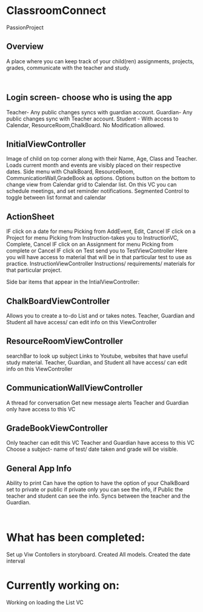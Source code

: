# ClassroomConnect
PassionProject

## Overview
A place where you can keep track of your child(ren) assignments, projects, grades, communicate with the teacher and study. 

```


```
## Login screen- choose who is using the app
Teacher- Any public changes syncs with guardian account.
Guardian- Any public changes sync with Teacher account.
Student - With access to Calendar, ResourceRoom,ChalkBoard. No Modification allowed.

## InitialViewController
Image of child on top corner along with their Name, Age, Class and Teacher.
Loads current month and events are visibly placed on their respective dates.
Side menu with ChalkBoard, ResourceRoom, CommunicationWall,GradeBook as options.
Options button on the bottom to change view from Calendar grid to Calendar list.
On this VC you can schedule meetings, and set reminder notifications. 
Segmented Control to toggle between list format and calendar

## ActionSheet
IF click on a date for menu Picking from AddEvent, Edit, Cancel
IF click on a Project for menu Picking from Instruction-takes you to InstructionVC, Complete, Cancel
IF click on an Assignment for menu Picking from complete or Cancel
IF click on Test send you to 
TestViewController
Here you will have access to material that will be in that particular test to use as practice.
InstructionViewController
Instructions/ requirements/ materials for that particular project.

Side bar items that appear in the IntialViewController:

## ChalkBoardViewController
Allows you to create a to-do List and or takes notes.
Teacher, Guardian and Student all have access/ can edit info on this ViewController 

## ResourceRoomViewController
searchBar to look up subject
Links to Youtube, websites that have useful study material.
Teacher, Guardian, and Student all have access/ can edit info on this ViewController 

## CommunicationWallViewController
A thread for conversation 
Get new message alerts
Teacher and Guardian only have access to this VC

## GradeBookViewController
Only teacher can edit this VC
Teacher and Guardian have access to this VC
Choose a subject- name of test/ date taken and grade will be visible.

## General App Info
Ability to print
Can have the option to have the option of your ChalkBoard set to private or public if private only you can see the info, if Public the teacher and student can see the info.
Syncs between the teacher and the Guardian.

```


```
# What has been completed:
Set up Viw Contollers in storyboard.
Created All models.
Created the date interval

# Currently working on: 
Working on loading the List VC



